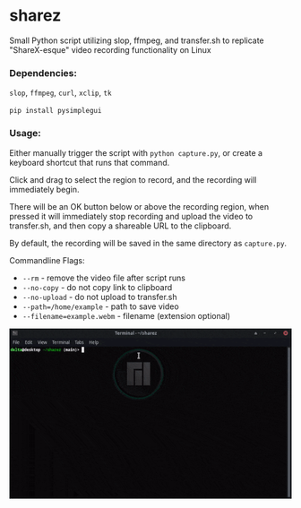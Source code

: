 # sharez
Small Python script utilizing slop, ffmpeg, and transfer.sh to replicate "ShareX-esque" video recording functionality on Linux


### Dependencies:
`slop`, `ffmpeg`, `curl`, `xclip`, `tk`

`pip install pysimplegui`

### Usage:
Either manually trigger the script with `python capture.py`, or create a keyboard shortcut that runs that command. 

Click and drag to select the region to record, and the recording will immediately begin.

There will be an OK button below or above the recording region, when pressed it will immediately stop recording and upload the video to transfer.sh, and then copy a shareable URL to the clipboard.

By default, the recording will be saved in the same directory as `capture.py`.

Commandline Flags:
* `--rm` - remove the video file after script runs
* `--no-copy` - do not copy link to clipboard
* `--no-upload` - do not upload to transfer.sh
* `--path=/home/example` - path to save video
* `--filename=example.webm` - filename (extension optional)

![Demonstration of script usage](demo.gif)
